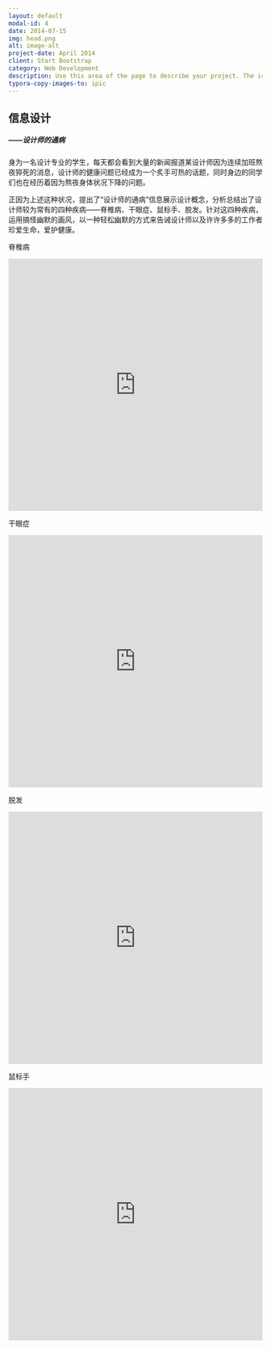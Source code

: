 ```yaml
---
layout: default
modal-id: 4
date: 2014-07-15
img: head.png
alt: image-alt
project-date: April 2014
client: Start Bootstrap
category: Web Development
description: Use this area of the page to describe your project. The icon above is part of a free icon set by <a href="https://sellfy.com/p/8Q9P/jV3VZ/">Flat Icons</a>. On their website, you can download their free set with 16 icons, or you can purchase the entire set with 146 icons for only $12!
typora-copy-images-to: ipic
---
```


## 信息设计

##### ——设计师的通病

身为一名设计专业的学生，每天都会看到大量的新闻报道某设计师因为连续加班熬夜猝死的消息，设计师的健康问题已经成为一个炙手可热的话题，同时身边的同学们也在经历着因为熬夜身体状况下降的问题。

正因为上述这种状况，提出了“设计师的通病”信息展示设计概念，分析总结出了设计师较为常有的四种疾病——脊椎病、干眼症、鼠标手、脱发。针对这四种疾病，运用搞怪幽默的画风，以一种轻松幽默的方式来告诫设计师以及许许多多的工作者珍爱生命，爱护健康。





脊椎病

<iframe width="100%" height="500" src="https://zhoucarol.github.io/resource/01.pdf" frameborder="0"> </iframe>



干眼症

<iframe width="100%" height="500" src="https://zhoucarol.github.io/resource/02.pdf" frameborder="0"> </iframe>



脱发

<iframe width="100%" height="500" src="https://zhoucarol.github.io/resource/03.pdf" frameborder="0"> </iframe>



鼠标手

<iframe width="100%" height="500" src="https://zhoucarol.github.io/resource/04.pdf" frameborder="0"> </iframe>

